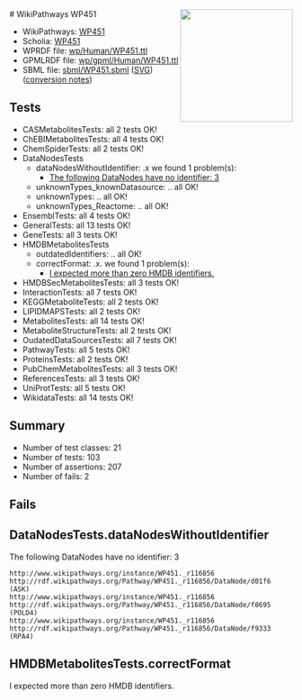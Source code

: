 <img style="float: right; width: 200px" src="../logo.png" />
# WikiPathways WP451

* WikiPathways: [WP451](https://identifiers.org/wikipathways:WP451)
* Scholia: [WP451](https://scholia.toolforge.org/wikipathways/WP451)
* WPRDF file: [wp/Human/WP451.ttl](../wp/Human/WP451.ttl)
* GPMLRDF file: [wp/gpml/Human/WP451.ttl](../wp/gpml/Human/WP451.ttl)
* SBML file: [sbml/WP451.sbml](../sbml/WP451.sbml) ([SVG](../sbml/WP451.svg)) ([conversion notes](../sbml/WP451.txt))

## Tests
* CASMetabolitesTests: all 2 tests OK!
* ChEBIMetabolitesTests: all 4 tests OK!
* ChemSpiderTests: all 2 tests OK!
* DataNodesTests
    * dataNodesWithoutIdentifier: .x we found 1 problem(s):
        * [The following DataNodes have no identifier: 3](#d2d32fa2)
    * unknownTypes_knownDatasource: .. all OK!
    * unknownTypes: .. all OK!
    * unknownTypes_Reactome: .. all OK!
* EnsemblTests: all 4 tests OK!
* GeneralTests: all 13 tests OK!
* GeneTests: all 3 tests OK!
* HMDBMetabolitesTests
    * outdatedIdentifiers: .. all OK!
    * correctFormat: .x. we found 1 problem(s):
        * [I expected more than zero HMDB identifiers.](#ad154c1e)
* HMDBSecMetabolitesTests: all 3 tests OK!
* InteractionTests: all 7 tests OK!
* KEGGMetaboliteTests: all 2 tests OK!
* LIPIDMAPSTests: all 2 tests OK!
* MetabolitesTests: all 14 tests OK!
* MetaboliteStructureTests: all 2 tests OK!
* OudatedDataSourcesTests: all 7 tests OK!
* PathwayTests: all 5 tests OK!
* ProteinsTests: all 2 tests OK!
* PubChemMetabolitesTests: all 3 tests OK!
* ReferencesTests: all 3 tests OK!
* UniProtTests: all 5 tests OK!
* WikidataTests: all 14 tests OK!


## Summary

* Number of test classes: 21
* Number of tests: 103
* Number of assertions: 207
* Number of fails: 2

## Fails

<a name="d2d32fa2" />

## DataNodesTests.dataNodesWithoutIdentifier

The following DataNodes have no identifier: 3
```
http://www.wikipathways.org/instance/WP451._r116856 http://rdf.wikipathways.org/Pathway/WP451._r116856/DataNode/d01f6 (ASK)
http://www.wikipathways.org/instance/WP451._r116856 http://rdf.wikipathways.org/Pathway/WP451._r116856/DataNode/f8695 (POLD4)
http://www.wikipathways.org/instance/WP451._r116856 http://rdf.wikipathways.org/Pathway/WP451._r116856/DataNode/f9333 (RPA4)
```

<a name="ad154c1e" />

## HMDBMetabolitesTests.correctFormat

I expected more than zero HMDB identifiers.
